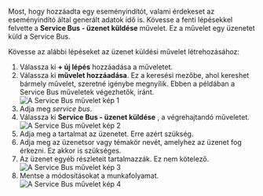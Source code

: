 Most, hogy hozzáadta egy eseményindítót, valami érdekeset az eseményindító által generált adatok idő is. Kövesse a fenti lépésekkel felvette a **Service Bus - üzenet küldése** művelet. Ez a művelet egy üzenetet küld a Service Bus.  

Kövesse az alábbi lépéseket az üzenet küldési művelet létrehozásához:  

1. Válassza ki **+ új lépés** hozzáadása a műveletet.  
2. Válassza ki **művelet hozzáadása**. Ez a keresési mezőbe, ahol kereshet bármely művelet, szeretné igénybe megnyílik. Ebben a példában a Service Bus műveletek végezhetők, iránt.    
   ![A Service Bus művelet kép 1](./media/connectors-create-api-servicebus/action-1.png)   
3. Adja meg *service bus*.  
4. Válassza ki **Service Bus - üzenet küldése** , a végrehajtandó műveletet.  
   ![A Service Bus művelet kép 2](./media/connectors-create-api-servicebus/action-2.png)    
5. Adja meg a tartalmat az üzenetet. Erre azért szükség.  
6. Adja meg az üzenetsor vagy témakör nevét, amelyhez az üzenet fog érkezni. Ez akkor is szükséges.   
7. Az üzenet egyéb részleteit tartalmazzák. Ez nem kötelező.     
   ![A Service Bus művelet kép 3](./media/connectors-create-api-servicebus/action-3.png)    
8. Mentse a módosításokat a munkafolyamat.   
   ![A Service Bus művelet kép 4](./media/connectors-create-api-servicebus/action-4.png)     

